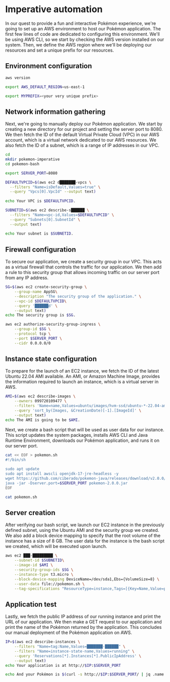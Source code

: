 # Imperative automation

In our quest to provide a fun and interactive Pokémon experience, we're going to set up an AWS environment to host our Pokémon application. The first few lines of code are dedicated to configuring this environment. We'll be using AWS CLI, so we start by checking the AWS version installed on our system. Then, we define the AWS region where we'll be deploying our resources and set a unique prefix for our resources.

## Environment configuration

```bash
aws version
```

```bash
export AWS_DEFAULT_REGION=us-east-1
```

```bash
export MYPREFIX=<your very unique prefix>
```

## Network information gathering

Next, we're going to manually deploy our Pokémon application. We start by creating a new directory for our project and setting the server port to 8080. We then fetch the ID of the default Virtual Private Cloud (VPC) in our AWS account, which is a virtual network dedicated to our AWS resources. We also fetch the ID of a subnet, which is a range of IP addresses in our VPC.

```bash
cd
mkdir pokemon-imperative
cd pokemon-bash
```

```bash
export SERVER_PORT=8080
```

```bash
DEFAULTVPCID=$(aws ec2 d███████-vpcs \
  --filters "Name=isDefault,Values=true" \
  --query "Vpcs[0].VpcId" --output text)
  
echo Your VPC is $DEFAULTVPCID.
```

```bash
SUBNETID=$(aws ec2 describe-s██████ \
  --filters "Name=vpc-id,Values=$DEFAULTVPCID" \
  --query "Subnets[0].SubnetId" \
  --output text)
  
echo Your subnet is $SUBNETID.
```

## Firewall configuration

To secure our application, we create a security group in our VPC. This acts as a virtual firewall that controls the traffic for our application. We then add a rule to this security group that allows incoming traffic on our server port from any IP address.

```bash
SG=$(aws ec2 create-security-group \
    --group-name AppSG\
    --description "The security group of the application." \
    --vpc-id $DEFAULTVPCID\
    --query '██████d' \
    --output text)
echo The security group is $SG.
```

```bash
aws ec2 authorize-security-group-ingress \
    --group-id $SG \
    --protocol tcp \
    --port $SERVER_PORT \
    --cidr 0.0.0.0/0
```

## Instance state configuration

To prepare for the launch of an EC2 instance, we fetch the ID of the latest Ubuntu 22.04 AMI available. An AMI, or Amazon Machine Image, provides the information required to launch an instance, which is a virtual server in AWS.

```bash
AMI=$(aws ec2 describe-images \
    --owners 099720109477 \
    --filters 'Name=name,Values=ubuntu/images/hvm-ssd/ubuntu-*-22.04-amd64-server-*' 'Name=state,Values=available' \
    --query 'sort_by(Images, &CreationDate)[-1].[ImageId]' \
    --output text)
echo The AMI is going to be $AMI.
```

Next, we create a bash script that will be used as user data for our instance. This script updates the system packages, installs AWS CLI and Java Runtime Environment, downloads our Pokémon application, and runs it on our server port.

```bash
cat << EOF > pokemon.sh
#!/bin/sh
 
sudo apt update
sudo apt install awscli openjdk-17-jre-headless -y
wget https://github.com/ciberado/pokemon-java/releases/download/v2.0.0/pokemon-2.0.0.jar
java -jar -Dserver.port=$SERVER_PORT pokemon-2.0.0.jar
EOF
```

```bash
cat pokemon.sh
```

## Server creation

After verifying our bash script, we launch our EC2 instance in the previously defined subnet, using the Ubuntu AMI and the security group we created. We also add a block device mapping to specify that the root volume of the instance has a size of 8 GB. The user data for the instance is the bash script we created, which will be executed upon launch.

```bash
aws ec2 ███-█████████ \
    --subnet-id $SUBNETID\
    --image-id $AMI \
    --security-group-ids $SG \
    --instance-type t3.micro \
    --block-device-mapping DeviceName=/dev/sda1,Ebs={VolumeSize=8} \
    --user-data file://pokemon.sh \
    --tag-specifications "ResourceType=instance,Tags=[{Key=Name,Value=pokemon-server},{Key=App,Value=Pokemon}]"
```

## Application test

Lastly, we fetch the public IP address of our running instance and print the URL of our application. We then make a GET request to our application and print the name of the Pokémon returned by the application. This concludes our manual deployment of the Pokémon application on AWS.

```bash
IP=$(aws ec2 describe-instances \
    --filters "Name=tag:Name,Values=███████-██████" \
	--filters "Name=instance-state-name,Values=running" \
    --query 'Reservations[*].Instances[*].PublicIpAddress' \
    --output text)
echo Your application is at http://$IP:$SERVER_PORT
```

```bash
echo And your Pokémon is $(curl -s http://$IP:$SERVER_PORT/ | jq .name -r).
```
